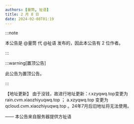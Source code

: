 ```yaml
---
authors: [量筒, 祉语]
title: 2 月 8 日
date: 2024-02-08T01:19
---
```


:::note

本公告是 @量筒 代 @祉语 发布的，因此本公告有 2 位作者。

:::

:::warning[置顶公告]

此公告为置顶公告。

:::

【地址更新】 由于没钱，故进行地址更新：r.xzyqwq.top变更为rain.cvm.xiaozhiyuqwq.top ； a.xzyqwq.top 变更为 qcloud.cvm.xiaozhiyuqwq.top 。24年7月后旧地址将无法使用。

—— 本公告来自服务器提供方祉语
